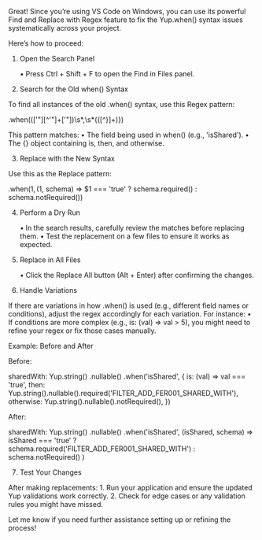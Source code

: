 
Great! Since you’re using VS Code on Windows, you can use its powerful Find and Replace with Regex feature to fix the Yup.when() syntax issues systematically across your project.

Here’s how to proceed:

1. Open the Search Panel

	•	Press Ctrl + Shift + F to open the Find in Files panel.

2. Search for the Old when() Syntax

To find all instances of the old .when() syntax, use this Regex pattern:

\.when\((['"][^'"]+['"])\s*,\s*\{([^}]+)\}\)

This pattern matches:
	•	The field being used in when() (e.g., 'isShared').
	•	The {} object containing is, then, and otherwise.

3. Replace with the New Syntax

Use this as the Replace pattern:

.when($1, ($1, schema) => $1 === 'true' ? schema.required() : schema.notRequired())

4. Perform a Dry Run

	•	In the search results, carefully review the matches before replacing them.
	•	Test the replacement on a few files to ensure it works as expected.

5. Replace in All Files

	•	Click the Replace All button (Alt + Enter) after confirming the changes.

6. Handle Variations

If there are variations in how .when() is used (e.g., different field names or conditions), adjust the regex accordingly for each variation. For instance:
	•	If conditions are more complex (e.g., is: (val) => val > 5), you might need to refine your regex or fix those cases manually.

Example: Before and After

Before:

sharedWith: Yup.string()
  .nullable()
  .when('isShared', {
    is: (val) => val === 'true',
    then: Yup.string().nullable().required('FILTER_ADD_FER001_SHARED_WITH'),
    otherwise: Yup.string().nullable().notRequired(),
  })

After:

sharedWith: Yup.string()
  .nullable()
  .when('isShared', (isShared, schema) =>
    isShared === 'true'
      ? schema.required('FILTER_ADD_FER001_SHARED_WITH')
      : schema.notRequired()
  )

7. Test Your Changes

After making replacements:
	1.	Run your application and ensure the updated Yup validations work correctly.
	2.	Check for edge cases or any validation rules you might have missed.

Let me know if you need further assistance setting up or refining the process!